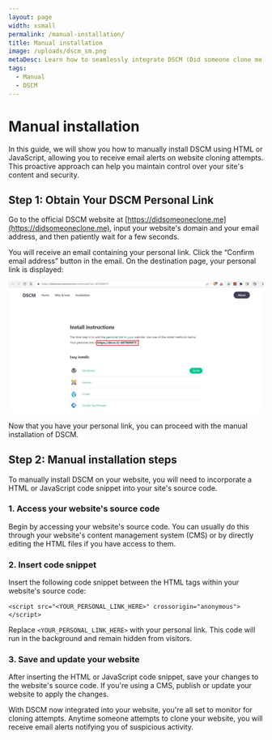 ```yaml
---
layout: page
width: xsmall
permalink: /manual-installation/
title: Manual installation
image: /uploads/dscm_sm.png
metaDesc: Learn how to seamlessly integrate DSCM (Did someone clone me) into your website using a manual installation, ensuring the security and authenticity of your site's content.
tags: 
  - Manual
  - DSCM
---
```

# Manual installation

In this guide, we will show you how to manually install DSCM using HTML or JavaScript, allowing you to receive email alerts on website  cloning attempts. This proactive approach can help you maintain control over your site's content and security.

## Step 1: Obtain Your DSCM Personal Link
Go to the official DSCM website at [https://didsomeoneclone.me](https://didsomeoneclone.me), input your website's domain and your email address, and then patiently wait for a few seconds.

You will receive an email containing your personal link. Click the “Confirm email address” button in the email. On the destination page, your personal link is displayed:

![Get Personal link](/assets/img/gtm/dscm-personal-link.jpg)

Now that you have your personal link, you can proceed with the manual installation of DSCM.

## Step 2: Manual installation steps
To manually install DSCM on your website, you will need to incorporate a HTML or JavaScript code snippet into your site's source code.

### 1. Access your website's source code
Begin by accessing your website's source code. You can usually do this through your website's content management system (CMS) or by directly editing the HTML files if you have access to them.

### 2. Insert code snippet
Insert the following code snippet between the HTML <head> tags within your website's source code:

```
<script src="<YOUR_PERSONAL_LINK_HERE>" crossorigin="anonymous"></script>
```

Replace ```<YOUR_PERSONAL_LINK_HERE>``` with your personal link. This code will run in the background and remain hidden from visitors.

### 3. Save and update your website
After inserting the HTML or JavaScript code snippet, save your changes to the website's source code. If you're using a CMS, publish or update your website to apply the changes.

With DSCM now integrated into your website, you're all set to monitor for cloning attempts. Anytime someone attempts to clone your website, you will receive email alerts notifying you of suspicious activity.

<script>
var replaced = $("body").html().replace(/&lt;YOUR_PERSONAL_LINK_HERE&gt;/g,'<mark>&lt;YOUR_PERSONAL_LINK_HERE&gt;</mark>');
$("body").html(replaced);
</script>
